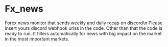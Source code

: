 # Fx_news
Forex news monitor that sends weekly and daily recap on discord\n
Please insert yours discord webhook urlss in the code. Other than that the code is ready to run. It filters automatically for news with big impact on the market in the most important markets.
